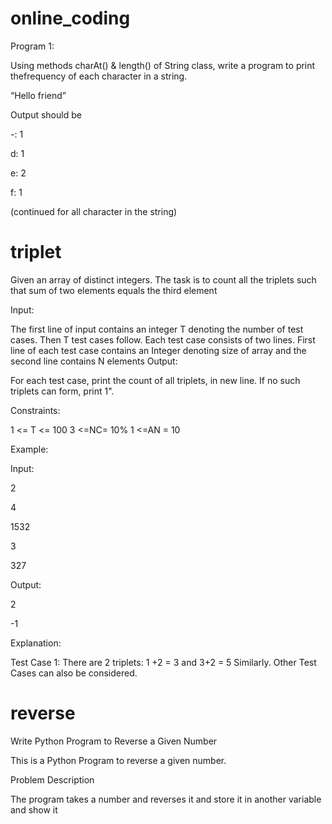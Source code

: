 # online_coding

Program 1:

Using methods charAt() & length() of String class, write a program to print thefrequency of each character in a string.

“Hello friend”


Output should be

-: 1

d: 1

e: 2

f: 1

(continued for all character in the string)


# triplet

Given an array of distinct integers. The task is to count all the triplets such that sum of two elements equals the third element

Input:

The first line of input contains an integer T denoting the number of test cases. Then T test cases follow. Each test case consists of two lines. First line of each test case contains an Integer denoting size of array and the second line contains N elements Output:

For each test case, print the count of all triplets, in new line. If no such triplets can form, print 1".

Constraints:

1 <= T <= 100 3 <=NC= 10% 1 <=AN = 10 

Example:

Input:

2

4

1532

3

327

Output:

2

-1

Explanation:

Test Case 1: There are 2 triplets: 1 +2 = 3 and 3+2 = 5 Similarly. Other Test Cases can also be considered.


# reverse

Write Python Program to Reverse a Given Number

This is a Python Program to reverse a given number.

Problem Description

The program takes a number and reverses it and store it in another variable and show it
